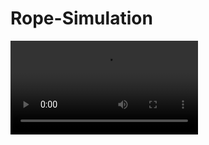 # Rope-Simulation
![Output sample](https://github.com/WhaleMentalist/Rope-Simulation/master/example.mp4)
